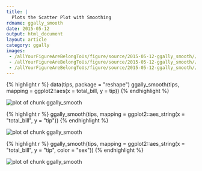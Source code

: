```yaml
---
title: |
  Plots the Scatter Plot with Smoothing
rdname: ggally_smooth
date: 2015-05-12
output: html_document
layout: article
category: ggally
images:
 - /allYourFigureAreBelongToUs/figure/source/2015-05-12-ggally_smooth//ggally_smooth-1.png
 - /allYourFigureAreBelongToUs/figure/source/2015-05-12-ggally_smooth//ggally_smooth-2.png
 - /allYourFigureAreBelongToUs/figure/source/2015-05-12-ggally_smooth//ggally_smooth-3.png
---
```





{% highlight r %}
data(tips, package = "reshape")
 ggally_smooth(tips, mapping = ggplot2::aes(x = total_bill, y = tip))
{% endhighlight %}

![plot of chunk ggally_smooth](/allYourFigureAreBelongToUs/figure/source/2015-05-12-ggally_smooth/ggally_smooth-1.png) 

{% highlight r %}
 ggally_smooth(tips, mapping = ggplot2::aes_string(x = "total_bill", y = "tip"))
{% endhighlight %}

![plot of chunk ggally_smooth](/allYourFigureAreBelongToUs/figure/source/2015-05-12-ggally_smooth/ggally_smooth-2.png) 

{% highlight r %}
 ggally_smooth(tips, mapping = ggplot2::aes_string(x = "total_bill", y = "tip", color = "sex"))
{% endhighlight %}

![plot of chunk ggally_smooth](/allYourFigureAreBelongToUs/figure/source/2015-05-12-ggally_smooth/ggally_smooth-3.png) 